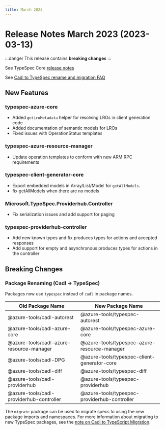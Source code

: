 ```yaml
---
title: March 2023
---
```


# Release Notes March 2023 (2023-03-13)

:::danger
This release contains **breaking changes**
:::

See TypeSpec Core [release notes](https://microsoft.github.io/typespec/release-notes/release-2023-03-13)

See [Cadl to TypeSpec rename and migration FAQ](./cadl-typespec-migration.md)

## New Features

### typespec-azure-core

- Added `getLroMetadata` helper for resolving LROs in client generation code
- Added documentation of semantic models for LROs
- Fixed issues with OperationStatus templates

### typespec-azure-resource-manager

- Update operation templates to conform with new ARM RPC requirements

### typespec-client-generator-core

- Export embedded models in Array/List/Model for `getAllModels`.
- fix getAllModels when there are no models

### Microsoft.TypeSpec.Providerhub.Controller

- Fix serialization issues and add support for paging

### typespec-providerhub-controller

- Add new known types and fix produces types for actions and accepted responses
- Add support for empty and asynchronous produces types for actions in the controller

## Breaking Changes

### Package Renaming (Cadl -> TypeSpec)

Packages now use `typespec` instead of `cadl` in package names.

| Old Package Name                         | New Package Name                             |
| ---------------------------------------- | -------------------------------------------- |
| @azure-tools/cadl-autorest               | @azure-tools/typespec-autorest               |
| @azure-tools/cadl-azure-core             | @azure-tools/typespec-azure-core             |
| @azure-tools/cadl-azure-resource-manager | @azure-tools/typespec-azure-resource-manager |
| @azure-tools/cadl-DPG                    | @azure-tools/typespec-client-generator-core  |
| @azure-tools/cadl-diff                   | @azure-tools/typespec-diff                   |
| @azure-tools/cadl-providerhub            | @azure-tools/typespec-providerhub            |
| @azure-tools/cadl-providerhub-controller | @azure-tools/typespec-providerhub-controller |

The `migrate` package can be used to migrate specs to using the new package imports and namespaces.
For more information about migrating to new TypeSpec packages, see the [note on Cadl to TypeScript Migration](https://azure.github.io/typespec-azure/docs/next/release-notes/cadl-typespec-migration).
